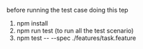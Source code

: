 before running the test case 
doing this tep 
1. npm install
2. npm run test (to run all the test scenario)
3. npm test -- --spec ./features/task.feature
  
